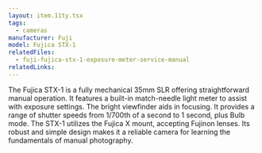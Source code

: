 ```yaml
---
layout: item.11ty.tsx
tags:
  - cameras
manufacturer: Fuji
model: Fujica STX-1
relatedFiles:
  - fuji-fujica-stx-1-exposure-meter-service-manual
relatedLinks:
---
```


The Fujica STX-1 is a fully mechanical 35mm SLR offering straightforward manual operation. It features a built-in match-needle light meter to assist with exposure settings. The bright viewfinder aids in focusing. It provides a range of shutter speeds from 1/700th of a second to 1 second, plus Bulb mode. The STX-1 utilizes the Fujica X mount, accepting Fujinon lenses. Its robust and simple design makes it a reliable camera for learning the fundamentals of manual photography.
